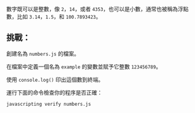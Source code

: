 數字既可以是整數，像 `2`，`14`，或者 `4353`，也可以是小數，通常也被稱為浮點數，比如 `3.14`，`1.5`，和 `100.7893423`。

## 挑戰：

創建名為 `numbers.js` 的檔案。

在檔案中定義一個名為 `example` 的變數並賦予它整數 `123456789`。

使用 `console.log()` 印出這個數到終端。

運行下面的命令檢查你的程序是否正確：

`javascripting verify numbers.js`
